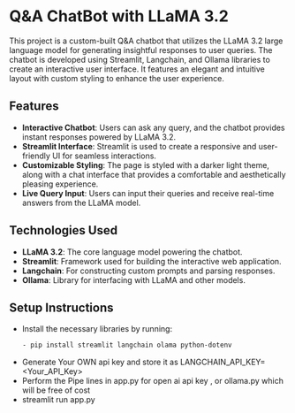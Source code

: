 # Q&A ChatBot with LLaMA 3.2

This project is a custom-built Q&A chatbot that utilizes the LLaMA 3.2 large language model for generating insightful responses to user queries. The chatbot is developed using Streamlit, Langchain, and Ollama libraries to create an interactive user interface. It features an elegant and intuitive layout with custom styling to enhance the user experience.

## Features

- **Interactive Chatbot**: Users can ask any query, and the chatbot provides instant responses powered by LLaMA 3.2.
- **Streamlit Interface**: Streamlit is used to create a responsive and user-friendly UI for seamless interactions.
- **Customizable Styling**: The page is styled with a darker light theme, along with a chat interface that provides a comfortable and aesthetically pleasing experience.
- **Live Query Input**: Users can input their queries and receive real-time answers from the LLaMA model.

## Technologies Used

- **LLaMA 3.2**: The core language model powering the chatbot.
- **Streamlit**: Framework used for building the interactive web application.
- **Langchain**: For constructing custom prompts and parsing responses.
- **Ollama**: Library for interfacing with LLaMA and other models.

## Setup Instructions

- Install the necessary libraries by running:
   ```bash
   - pip install streamlit langchain olama python-dotenv

- Generate Your OWN api key and store it as LANGCHAIN_API_KEY=<Your_API_Key>
- Perform the Pipe lines in app.py for open ai api key , or ollama.py which will be free of cost
- streamlit run app.py

